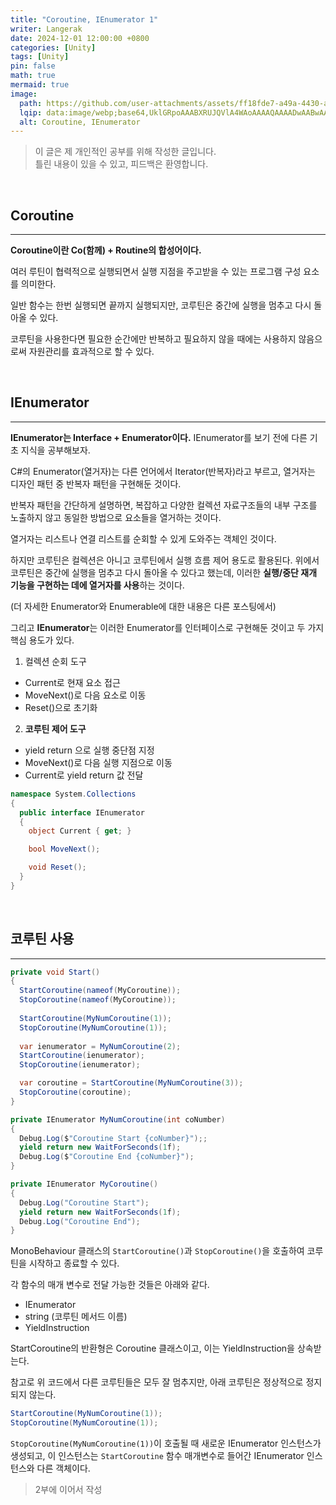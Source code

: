 ```yaml
---
title: "Coroutine, IEnumerator 1"
writer: Langerak
date: 2024-12-01 12:00:00 +0800
categories: [Unity]
tags: [Unity]
pin: false
math: true
mermaid: true
image:
  path: https://github.com/user-attachments/assets/ff18fde7-a49a-4430-a495-7a546b4e6a5d
  lqip: data:image/webp;base64,UklGRpoAAABXRUJQVlA4WAoAAAAQAAAADwAABwAAQUxQSDIAAAARL0AmbZurmr57yyIiqE8oiG0bejIYEQTgqiDA9vqnsUSI6H+oAERp2HZ65qP/VIAWAFZQOCBCAAAA8AEAnQEqEAAIAAVAfCWkAALp8sF8rgRgAP7o9FDvMCkMde9PK7euH5M1m6VWoDXf2FkP3BqV0ZYbO6NA/VFIAAAA
  alt: Coroutine, IEnumerator
---
```


> 이 글은 제 개인적인 공부를 위해 작성한 글입니다.   
> 틀린 내용이 있을 수 있고, 피드백은 환영합니다.

<br/>

## Coroutine

---

**Coroutine이란 Co(함께) + Routine의 합성어이다.**

여러 루틴이 협력적으로 실행되면서 실행 지점을 주고받을 수 있는 프로그램 구성 요소를 의미한다.

일반 함수는 한번 실행되면 끝까지 실행되지만, 코루틴은 중간에 실행을 멈추고 다시 돌아올 수 있다.

코루틴을 사용한다면 필요한 순간에만 반복하고 필요하지 않을 때에는 사용하지 않음으로써 자원관리를 효과적으로 할 수 있다.

<br/>

## IEnumerator

---

**IEnumerator는 Interface + Enumerator이다.** IEnumerator를 보기 전에 다른 기초 지식을 공부해보자.

C#의 Enumerator(열거자)는 다른 언어에서 Iterator(반복자)라고 부르고, 열거자는 디자인 패턴 중 반복자 패턴을 구현해둔 것이다.

반복자 패턴을 간단하게 설명하면, 복잡하고 다양한 컬렉션 자료구조들의 내부 구조를 노출하지 않고 동일한 방법으로 요소들을 열거하는 것이다.

열거자는 리스트나 연결 리스트를 순회할 수 있게 도와주는 객체인 것이다.

하지만 코루틴은 컬렉션은 아니고 코루틴에서 실행 흐름 제어 용도로 활용된다. 위에서 코루틴은 중간에 실행을 멈추고 다시 돌아올 수 있다고 했는데, 이러한 **실행/중단 재개 기능을 구현하는 데에 열거자를 사용**하는 것이다.

(더 자세한 Enumerator와 Enumerable에 대한 내용은 다른 포스팅에서)

그리고 **IEnumerator**는 이러한 Enumerator를 인터페이스로 구현해둔 것이고 두 가지 핵심 용도가 있다.

1. 컬렉션 순회 도구
- Current로 현재 요소 접근
- MoveNext()로 다음 요소로 이동
- Reset()으로 초기화
2. **코루틴 제어 도구**
- yield return 으로 실행 중단점 지정
- MoveNext()로 다음 실행 지점으로 이동
- Current로 yield return 값 전달

```csharp
namespace System.Collections
{
  public interface IEnumerator
  {
    object Current { get; }

    bool MoveNext();

    void Reset();
  }
}
```

<br/>

## 코루틴 사용

---

```csharp
private void Start()
{
  StartCoroutine(nameof(MyCoroutine));
  StopCoroutine(nameof(MyCoroutine));
  
  StartCoroutine(MyNumCoroutine(1));
  StopCoroutine(MyNumCoroutine(1));
  
  var ienumerator = MyNumCoroutine(2);
  StartCoroutine(ienumerator);
  StopCoroutine(ienumerator);

  var coroutine = StartCoroutine(MyNumCoroutine(3));
  StopCoroutine(coroutine);
}

private IEnumerator MyNumCoroutine(int coNumber)
{
  Debug.Log($"Coroutine Start {coNumber}");;
  yield return new WaitForSeconds(1f);
  Debug.Log($"Coroutine End {coNumber}");
}

private IEnumerator MyCoroutine()
{
  Debug.Log("Coroutine Start");
  yield return new WaitForSeconds(1f);
  Debug.Log("Coroutine End");
}
```

MonoBehaviour 클래스의 `StartCoroutine()`과 `StopCoroutine()`을 호출하여 코루틴을 시작하고 종료할 수 있다.

각 함수의 매개 변수로 전달 가능한 것들은 아래와 같다.

- IEnumerator
- string (코루틴 메서드 이름)
- YieldInstruction

StartCoroutine의 반환형은 Coroutine 클래스이고, 이는 YieldInstruction을 상속받는다.

참고로 위 코드에서 다른 코루틴들은 모두 잘 멈추지만, 아래 코루틴은 정상적으로 정지되지 않는다.

```csharp
StartCoroutine(MyNumCoroutine(1));
StopCoroutine(MyNumCoroutine(1));
```

`StopCoroutine(MyNumCoroutine(1))`이 호출될 때 새로운 IEnumerator 인스턴스가 생성되고, 이 인스턴스는 `StartCoroutine` 함수 매개변수로 들어간 IEnumerator 인스턴스와 다른 객체이다.

> 2부에 이어서 작성
